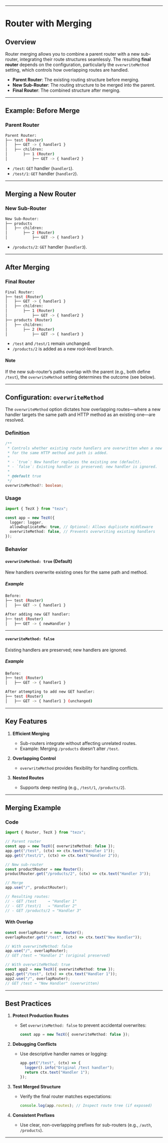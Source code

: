 
---

# **Router with Merging**

## **Overview**

Router merging allows you to combine a parent router with a new sub-router, integrating their route structures seamlessly. The resulting **final router** depends on the configuration, particularly the `overwriteMethod` setting, which controls how overlapping routes are handled.

- **Parent Router**: The existing routing structure before merging.
- **New Sub-Router**: The routing structure to be merged into the parent.
- **Final Router**: The combined structure after merging.

---

## **Example: Before Merge**

### **Parent Router**

```bash
Parent Router:
├── test (Router)
│   ├── GET -> { handler1 }
│   ├── children:
│       ├── 1 (Router)
│           ├── GET -> { handler2 }
```

- `/test`: `GET` handler (`handler1`).
- `/test/1`: `GET` handler (`handler2`).

---

## **Merging a New Router**

### **New Sub-Router**

```bash
New Sub-Router:
├── products
│   ├── children:
│       ├── 2 (Router)
│           ├── GET -> { handler3 }
```

- `/products/2`: `GET` handler (`handler3`).

---

## **After Merging**

### **Final Router**

```bash
Final Router:
├── test (Router)
│   ├── GET -> { handler1 }
│   ├── children:
│       ├── 1 (Router)
│           ├── GET -> { handler2 }
├── products (Router)
│   ├── children:
│       ├── 2 (Router)
│           ├── GET -> { handler3 }
```

- `/test` and `/test/1` remain unchanged.
- `/products/2` is added as a new root-level branch.

#### **Note**

If the new sub-router’s paths overlap with the parent (e.g., both define `/test`), the `overwriteMethod` setting determines the outcome (see below).

---

## **Configuration: `overwriteMethod`**

The `overwriteMethod` option dictates how overlapping routes—where a new handler targets the same path and HTTP method as an existing one—are resolved.

### **Definition**

```typescript
/**
 * Controls whether existing route handlers are overwritten when a new handler
 * for the same HTTP method and path is added.
 *
 * - `true`: New handler replaces the existing one (default).
 * - `false`: Existing handler is preserved; new handler is ignored.
 *
 * @default true
 */
overwriteMethod?: boolean;
```

### **Usage**

```typescript
import { TezX } from "tezx";

const app = new TezX({
  logger: logger,
  allowDuplicateMw: true, // Optional: Allows duplicate middleware
  overwriteMethod: false, // Prevents overwriting existing handlers
});
```

### **Behavior**

#### **`overwriteMethod: true` (Default)**

New handlers overwrite existing ones for the same path and method.

##### **Example**

```bash
Before:
├── test (Router)
│   ├── GET -> { handler1 }

After adding new GET handler:
├── test (Router)
│   ├── GET -> { newHandler }
```

---

#### **`overwriteMethod: false`**

Existing handlers are preserved; new handlers are ignored.

##### **Example**

```bash
Before:
├── test (Router)
│   ├── GET -> { handler1 }

After attempting to add new GET handler:
├── test (Router)
│   ├── GET -> { handler1 } (unchanged)
```

---

## **Key Features**

1. **Efficient Merging**
   - Sub-routers integrate without affecting unrelated routes.
   - Example: Merging `/products` doesn’t alter `/test`.

2. **Overlapping Control**
   - `overwriteMethod` provides flexibility for handling conflicts.

3. **Nested Routes**
   - Supports deep nesting (e.g., `/test/1`, `/products/2`).

---

## **Merging Example**

### **Code**

```typescript
import { Router, TezX } from "tezx";

// Parent router
const app = new TezX({ overwriteMethod: false });
app.get("/test", (ctx) => ctx.text("Handler 1"));
app.get("/test/1", (ctx) => ctx.text("Handler 2"));

// New sub-router
const productRouter = new Router();
productRouter.get("/products/2", (ctx) => ctx.text("Handler 3"));

// Merge
app.use("/", productRouter);

// Resulting routes:
// - GET /test     → "Handler 1"
// - GET /test/1   → "Handler 2"
// - GET /products/2 → "Handler 3"
```

#### **With Overlap**

```typescript
const overlapRouter = new Router();
overlapRouter.get("/test", (ctx) => ctx.text("New Handler"));

// With overwriteMethod: false
app.use("/", overlapRouter);
// GET /test → "Handler 1" (original preserved)

// With overwriteMethod: true
const app2 = new TezX({ overwriteMethod: true });
app2.get("/test", (ctx) => ctx.text("Handler 1"));
app2.use("/", overlapRouter);
// GET /test → "New Handler" (overwritten)
```

---

## **Best Practices**

1. **Protect Production Routes**
   - Set `overwriteMethod: false` to prevent accidental overwrites:

     ```typescript
     const app = new TezX({ overwriteMethod: false });
     ```

2. **Debugging Conflicts**
   - Use descriptive handler names or logging:

     ```typescript
     app.get("/test", (ctx) => {
       logger().info("Original /test handler");
       return ctx.text("Handler 1");
     });
     ```

3. **Test Merged Structure**
   - Verify the final router matches expectations:

     ```typescript
     console.log(app.routes); // Inspect route tree (if exposed)
     ```

4. **Consistent Prefixes**
   - Use clear, non-overlapping prefixes for sub-routers (e.g., `/auth`, `/products`).

---
